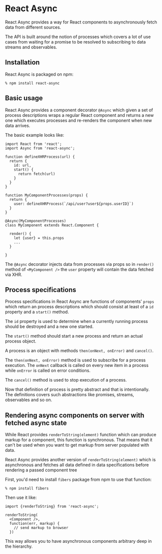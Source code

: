 # React Async

React Async provides a way for React components to asynchronously fetch data
from different sources.

The API is built around the notion of processes which covers a lot of use cases
from waiting for a promise to be resolved to subscribing to data streams and
observables.

## Installation

React Async is packaged on npm:

    % npm install react-async

## Basic usage

React Async provides a component decorator `@Async` which given a set of process
descriptions wraps a regular React component and returns a new one which
executes processes and re-renders the component when new data arrives.

The basic example looks like:

    import React from 'react';
    import Async from 'react-async';

    function defineXHRProcess(url) {
      return {
        id: url,
        start() {
          return fetch(url)
        }
      }
    }

    function MyComponentProcesses(props) {
      return {
        user: defineXHRProcess(`/api/user?user${props.userID}`)
      }
    }

    @Async(MyComponentProcesses)
    class MyComponent extends React.Component {

      render() {
        let {user} = this.props
        ...
      }

    }

The `@Async` decorator injects data from processes via props so in `render()`
method of `<MyComponent />` the `user` property will contain the data fetched
via XHR.

## Process specifications

Process specifications in React Async are functions of components' `props` which
return an process descriptions which should consist at least of a `id` property
and a `start()` method.

The `id` property is used to determine when a currently running process should
be destroyed and a new one started.

The `start()` method should start a new process and return an actual process
object.

A process is an object with methods `then(onNext, onError)` and `cancel()`.

The `then(onNext, onError)` method is used to subscribe for a process execution.
The `onNext` callback is called on every new item in a process while `onError`
is called on error conditions.

The `cancel()` method is used to stop execution of a process.

Now that definition of process is pretty abstract and that is intentionally. The
definitions covers such abstractions like promises, streams, observables and so
on.

## Rendering async components on server with fetched async state

While React provides `renderToString(element)` function which can produce markup
for a component, this function is synchronous. That means that it can't be used
when you want to get markup from server populated with data.

React Async provides another version of `renderToString(element)` which is
asynchronous and fetches all data defined in data specifications before
rendering a passed component tree

First, you'd need to install `fibers` package from npm to use that function:

    % npm install fibers

Then use it like:

    import {renderToString} from 'react-async';

    renderToString(
      <Component />,
      function(err, markup) {
        // send markup to browser
      })

This way allows you to have asynchronous components arbitrary deep in the
hierarchy.
